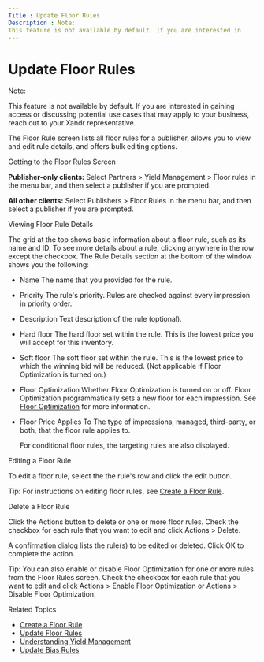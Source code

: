 ```yaml
---
Title : Update Floor Rules
Description : Note:
This feature is not available by default. If you are interested in
---
```



# Update Floor Rules





Note:

This feature is not available by default. If you are interested in
gaining access or discussing potential use cases that may apply to your
business, reach out to your Xandr
representative.



The Floor Rule screen lists all
floor rules for a publisher, allows you to view and edit rule details,
and offers bulk editing options.

Getting to the Floor Rules Screen

**Publisher-only clients:** Select
Partners
\>  Yield Management  \>
 Floor rules in the menu bar,
and then select a publisher if you are prompted.

**All other clients:** Select
Publishers
 \>  Floor Rules in the
menu bar, and then select a publisher if you are prompted.

Viewing Floor Rule Details

The grid at the top shows basic information about a floor rule, such as
its name and ID. To see more details about a rule, clicking anywhere in
the row except the checkbox. The Rule
Details section at the bottom of the window shows you the
following:

- Name The name that you provided for
  the rule.

- Priority The rule's priority. Rules
  are checked against every impression in priority order.

- Description Text description of the
  rule (optional).

- Hard floor The hard floor set within
  the rule. This is the lowest price you will accept for this inventory.

- Soft floor The soft floor set within
  the rule. This is the lowest price to which the winning bid will be
  reduced. (Not applicable if Floor Optimization is turned on.)

- Floor Optimization Whether Floor
  Optimization is turned on or off. Floor Optimization programmatically
  sets a new floor for each impression. See
  <a href="floor-optimization.html" class="xref"
  title="You can enable floor optimization for any floor rule. When enabled, floor optimization adjusts the hard floor for every impression to better protect and value a seller&#39;s inventory.">Floor
  Optimization</a> for more information.

- Floor Price Applies To The type of
  impressions, managed, third-party, or both, that the floor rule
  applies to.

  For conditional floor rules, the targeting rules are also displayed.

Editing a Floor Rule

To edit a floor rule, select the the rule's row and click the edit
button.



Tip: For instructions on editing floor
rules, see
<a href="create-a-floor-rule.html" class="xref">Create a Floor Rule</a>.



Delete a Floor Rule

Click the Actions button to delete or
one or more floor rules. Check the checkbox for each rule that you want
to edit and click
Actions 
\>  Delete.

A confirmation dialog lists the rule(s) to be edited or deleted. Click
OK to complete the action.



Tip: You can also enable or disable
Floor Optimization for one or more rules from the
Floor Rules screen. Check the checkbox
for each rule that you want to edit and click
Actions 
\>  Enable Floor Optimization
or Actions
 \>  Disable Floor
Optimization.



Related Topics

- <a href="create-a-floor-rule.html" class="xref">Create a Floor Rule</a>
- <a href="update-floor-rules.html" class="xref">Update Floor Rules</a>
- <a href="understanding-yield-management.html" class="xref">Understanding
  Yield Management</a>
- <a href="update-bias-rules.html" class="xref">Update Bias Rules</a>




